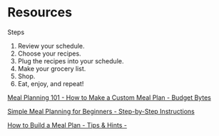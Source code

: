 # Resources

Steps

1. Review your schedule.
2. Choose your recipes.
3. Plug the recipes into your schedule.
4. Make your grocery list.
5. Shop.
6. Eat, enjoy, and repeat!

[Meal Planning 101 - How to Make a Custom Meal Plan - Budget Bytes](https://www.budgetbytes.com/meal-planning-101-how-to-make-a-meal-plan-that-works-for-you/)

[Simple Meal Planning for Beginners - Step-by-Step Instructions](https://www.busybudgeter.com/simple-meal-planning-for-beginners-step-by-step-instructions/)

[](https://www.thekitchn.com/the-beginners-guide-to-meal-planning-what-to-know-how-to-succeed-and-what-to-skip-242413)

[How to Build a Meal Plan - Tips & Hints -](https://fitmencook.com/how-to-build-a-meal-plan-tips-hints/)

